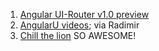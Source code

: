 1. [Angular UI-Router v1.0 preview](https://github.com/angular-ui/ui-router/tree/feature-1.0)
2. [AngularU videos](https://angularu.com/ng/videos); via Radimir
3. [Chill the lion](http://codepen.io/Yakudoo/pen/YXxmYR) SO AWESOME!
